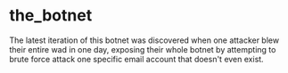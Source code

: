# the_botnet

The latest iteration of this botnet was discovered when one attacker blew their entire wad in one day, exposing their whole botnet by attempting to brute force attack one specific email account that doesn't even exist.
